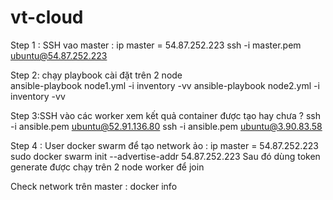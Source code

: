 # vt-cloud

Step 1 : SSH vao master :
ip master = 54.87.252.223
ssh -i master.pem ubuntu@54.87.252.223

Step 2: chạy playbook cài đặt trên 2 node  
 ansible-playbook node1.yml -i inventory -vv
 ansible-playbook node2.yml -i inventory -vv

Step 3:SSH vào các worker xem kết quả container được tạo hay chưa ? 
ssh -i ansible.pem ubuntu@52.91.136.80
ssh -i ansible.pem ubuntu@3.90.83.58

Step 4 : User docker swarm để tạo network ảo :
ip master =  54.87.252.223
sudo docker swarm init --advertise-addr 54.87.252.223
Sau đó dùng token generate được chạy trên 2 node worker để join

Check network trên master : docker info 


